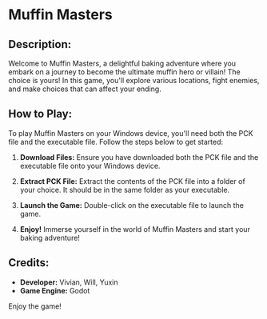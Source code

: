 # Muffin Masters

## Description:
Welcome to Muffin Masters, a delightful baking adventure where you embark on a journey to become the ultimate muffin hero or villain! The choice is yours! In this game, you'll explore various locations, fight enemies, and make choices that can affect your ending.

## How to Play:
To play Muffin Masters on your Windows device, you'll need both the PCK file and the executable file. Follow the steps below to get started:

1. **Download Files:** Ensure you have downloaded both the PCK file and the executable file onto your Windows device.

2. **Extract PCK File:** Extract the contents of the PCK file into a folder of your choice. It should be in the same folder as your executable.

3. **Launch the Game:** Double-click on the executable file to launch the game.

4. **Enjoy!** Immerse yourself in the world of Muffin Masters and start your baking adventure!

## Credits:
- **Developer:** Vivian, Will, Yuxin
- **Game Engine:** Godot

Enjoy the game!
